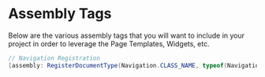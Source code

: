 ﻿# Assembly Tags
Below are the various assembly tags that you will want to include in your project in order to leverage the Page Templates, Widgets, etc.

```csharp
// Navigation Registration
[assembly: RegisterDocumentType(Navigation.CLASS_NAME, typeof(Navigation))]

```